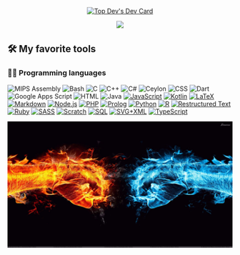<p align="center"><a href="https://app.daily.dev/Seto0125"><img src="https://github.com/Seto0125/Seto0125/blob/main/devcard.svg" width="400" alt="Top Dev's Dev Card"/></a>
</p>
<p align="center">
  <a href="https://github.com/DenverCoder1/readme-typing-svg"><img src="https://readme-typing-svg.herokuapp.com/?lines=%20The%20more%20you%20know;The%20more%20realize;you%20don't%20know&font=Fira%20Code&center=true&width=440&height=45&color=f75c7e&vCenter=true&size=22"></a>
</p>

## 🛠️ My favorite tools

### 👨‍💻 Programming languages

<p>
    <a><img alt="MIPS Assembly" src="https://custom-icon-badges.herokuapp.com/badge/Assembly-525252.svg?logo=asm-hex&logoColor=white"></a>
    <a><img alt="Bash" src="https://img.shields.io/badge/Bash-121011.svg?logo=gnu-bash&logoColor=white"></a>
    <a><img alt="C" src="https://custom-icon-badges.herokuapp.com/badge/C-03599C.svg?logo=c-in-hexagon&logoColor=white"></a>
    <a><img alt="C++" src="https://custom-icon-badges.herokuapp.com/badge/C++-9C033A.svg?logo=cpp2&logoColor=white"></a>
    <a><img alt="C#" src="https://custom-icon-badges.herokuapp.com/badge/C%23-68217A.svg?logo=cs2&logoColor=white"></a>
    <a><img alt="Ceylon" src="https://custom-icon-badges.herokuapp.com/badge/Ceylon-E39842.svg?logo=ceylon&logoColor=white"></a>
    <a><img alt="CSS" src="https://img.shields.io/badge/CSS-1572B6.svg?logo=css3&logoColor=white"></a>
    <a><img alt="Dart" src="https://img.shields.io/badge/Dart-15A6C4.svg?logo=dart&logoColor=white"></a>
    <a><img alt="Google Apps Script" src="https://custom-icon-badges.herokuapp.com/badge/Google%20Apps%20Script-02569B.svg?logo=color-swatch&logoColor=white"></a>
    <a><img alt="HTML" src="https://img.shields.io/badge/HTML-E34F26.svg?logo=html5&logoColor=white"></a>
    <a><img alt="Java" src="https://img.shields.io/badge/Java-007396.svg?logo=java&logoColor=white"></a>
    <a href="javascript"><img alt="JavaScript" src="https://img.shields.io/badge/JavaScript-F7DF1E.svg?logo=javascript&logoColor=black"></a>
    <a href="kotlin"><img alt="Kotlin" src="https://img.shields.io/badge/Kotlin-0095D5.svg?logo=Kotlin&logoColor=white"></a>
    <a href="tex"><img alt="LaTeX" src="https://img.shields.io/badge/LaTeX-008080.svg?logo=LaTeX&logoColor=white"></a>
    <a href="markdown"><img alt="Markdown" src="https://img.shields.io/badge/Markdown-000000.svg?logo=markdown&logoColor=white"></a>
    <a href="javascript"><img alt="Node.js" src="https://img.shields.io/badge/Node.js-43853D.svg?logo=node.js&logoColor=white"></a>
    <a href="php"><img alt="PHP" src="https://img.shields.io/badge/PHP-777BB4.svg?logo=php&logoColor=white"></a>
    <a href="prolog"><img alt="Prolog" src="https://custom-icon-badges.herokuapp.com/badge/Prolog-E61B23.svg?logo=swi-prolog&logoColor=white"></a>
    <a href="python"><img alt="Python" src="https://img.shields.io/badge/Python-14354C.svg?logo=python&logoColor=white"></a>
    <a href="r"><img alt="R" src="https://img.shields.io/badge/R-276DC3.svg?logo=r&logoColor=white"></a>
    <a href="rst"><img alt="Restructured Text" src="https://img.shields.io/badge/Restructured Text-3a4148.svg?logo=readthedocs&logoColor=white"></a>
    <a href="ruby"><img alt="Ruby" src="https://img.shields.io/badge/Ruby-CC342D.svg?logo=ruby&logoColor=white"></a>
    <a href="sass"><img alt="SASS" src="https://img.shields.io/badge/Sass-hotpink.svg?logo=SASS&logoColor=white"></a>
    <a href="scratch"><img alt="Scratch" src="https://img.shields.io/badge/Scratch-4D97FF.svg?logo=scratch&logoColor=white"></a>
    <a href="sql"><img alt="SQL" src="https://custom-icon-badges.herokuapp.com/badge/SQL-025E8C.svg?logo=database&logoColor=white"></a>
    <a href="svg"><img alt="SVG+XML" src="https://img.shields.io/badge/SVG%2BXML-e0982c.svg?logo=svg&logoColor=white"></a>
    <a href="typeScript"><img alt="TypeScript" src="https://img.shields.io/badge/TypeScript-007ACC.svg?logo=typescript&logoColor=white"></a>
</p>
<img src="./img/view.jpg"></img>
